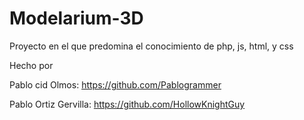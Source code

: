 # Modelarium-3D
Proyecto en el que predomina el conocimiento de php, js, html, y css

Hecho por

Pablo cid Olmos: https://github.com/Pablogrammer

Pablo Ortiz Gervilla: https://github.com/HollowKnightGuy
